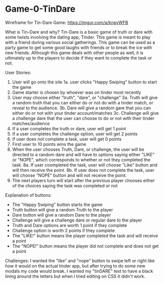 # Game-0-TinDare

Wireframe for Tin-Dare Game: https://imgur.com/a/knpyWFB

What is Tin-Dare and why?
Tin-Dare is a basic game of truth or dare with some twists involving the dating app, Tinder. This game is meant to play with a friend during various social gatherings. This game can be used as a party game to get some good laughs with friends or to break the ice with new friends. Although this game deals with other people as well, it is ultimately up to the players to decide if they want to complete the task or not. 

User Stories:
1. User will go onto the site
    1a. user clicks "Happy Swiping" button to start the game 
2. Game starter is chosen by whoever was on tinder most recently
3. User may choose either "truth", "dare", or "challenge"
    3a. Truth will give a random truth that you can either do or not do with a tinder match, or reveal to the audience. 
    3b. Dare will give a random gare that you can either do or not with your tinder account/matches
    3c. Challenge will give a challenge dare that the user can choose to do or not with their tinder matches/audience
4. If a user completes the truth or dare, user will get 1 point 
5. If a user completes the challenge option, user will get 2 points
6. If user does not complete a task, user will get 0 points 
7. First user to 10 points wins the game 
8. When the user chooses Truth, Dare, or challenge, the user will be directed to a random dare and will have to options saying either "LIKE" or "NOPE", which corresponds to whether or not they completed the task. 
    8a. If user coompleted the task, user will choose "Like" button and will then receive the point. 
    8b. If user does not complete the task, user will choose "NOPE" button and will not receive the point. 
9. The next players turn will start after the previous player chooses either of the choices saying the task was completed or not 

Explanation of buttons:
- The "Happy Swiping" button starts the game 
- Truth button will give a random Truth to the player
- Dare button will give a random Dare to the player
- Challenge will give a challenge dare or regular dare to the player
- Truth and Dare options are worth 1 point if they complete 
- Challenge option is worth 2 points if they complete
- The "LIKE!" button means the player completed the task and will receive a point 
- The "NOPE!" button means the player did not complete and does not get a point 

Challenges:
I wanted the "like" and "nope" button to swipe left or right like how it would on the actual tinder app, but after trying to do some new modals my code would break.
I wanted my "tinDARE" text to have a black lining around the letters but when I tried editing on CSS it didn't work.
